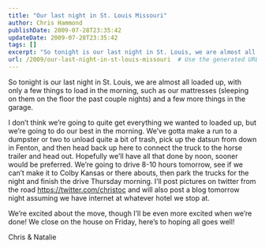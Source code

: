 ```yaml
---
title: "Our last night in St. Louis Missouri"
author: Chris Hammond
publishDate: 2009-07-28T23:35:42
updateDate: 2009-07-28T23:35:42
tags: []
excerpt: "So tonight is our last night in St. Louis, we are almost all loaded up, with only a few things to load in the morning, such as our mattresses (sleeping on them on the floor the past couple nights) and a few more things in the garage.  I don’t think we’re going to quite get everything we wanted to loaded up, but we’re going to do our best in the morning. We’ve gotta make a run to a dumpster or two to unload quite a bit of trash, pick up the datsun from down in Fenton, and then head back up here to connect the truck to the horse trailer and head out. Hopefully we’ll have all that done by noon, sooner would be preferred. We’re going to drive 8-10 hours tomorrow, see if we can’t make it to Colby Kansas or there abouts, then park the trucks for the night and finish the drive Thursday morning. I’ll post pictures on twitter from the road https://twitter.com/christoc and will also post a blog tomorrow night assuming we have internet at whatever hotel we stop at.  We’re excited about the move, though I’ll be even more excited when we’re done! We close on the house on Friday, here’s to hoping all goes well!  Chris & Natalie"
url: /2009/our-last-night-in-st-louis-missouri  # Use the generated URL with year
---
```

<p>So tonight is our last night in St. Louis, we are almost all loaded up, with only a few things to load in the morning, such as our mattresses (sleeping on them on the floor the past couple nights) and a few more things in the garage.</p>  <p>I don’t think we’re going to quite get everything we wanted to loaded up, but we’re going to do our best in the morning. We’ve gotta make a run to a dumpster or two to unload quite a bit of trash, pick up the datsun from down in Fenton, and then head back up here to connect the truck to the horse trailer and head out. Hopefully we’ll have all that done by noon, sooner would be preferred. We’re going to drive 8-10 hours tomorrow, see if we can’t make it to Colby Kansas or there abouts, then park the trucks for the night and finish the drive Thursday morning. I’ll post pictures on twitter from the road <a href="https://twitter.com/christoc">https://twitter.com/christoc</a> and will also post a blog tomorrow night assuming we have internet at whatever hotel we stop at.</p>  <p>We’re excited about the move, though I’ll be even more excited when we’re done! We close on the house on Friday, here’s to hoping all goes well!</p>  <p>Chris & Natalie</p>
